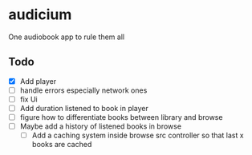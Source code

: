 # audicium

One audiobook app to rule them all

## Todo

- [x] Add player
- [ ] handle errors especially network ones
- [ ] fix Ui 
- [ ] Add duration listened to book in player
- [ ] figure how to differentiate books between library and browse
- [ ] Maybe add a history of listened books in browse 
  - [ ] Add a caching system inside browse src controller so that last x books are cached
